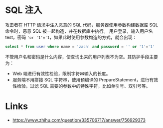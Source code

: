 # SQL 注入

攻击者在 HTTP 请求中注入恶意的 SQL 代码，服务器使用参数构建数据库 SQL 命令时，恶意 SQL 被一起构造，并在数据库中执行。
用户登录，输入用户名 test，密码 `'or '1'='1`，如果此时使用参数构造的方式，就会出现：

```sql
select * from user where name = 'zach' and password = '' or '1'='1'
```

不管用户名和密码是什么内容，使查询出来的用户列表不为空。其防护手段主要为：

- Web 端进行有效性检验，限制字符串输入的长度。
- 服务端不用拼接 SQL 字符串，使用预编译的 PrepareStatement，进行有效性检验，过滤 SQL 需要的参数中的特殊字符，比如单引号、双引号等。

# Links

- https://www.zhihu.com/question/335706717/answer/756929373

